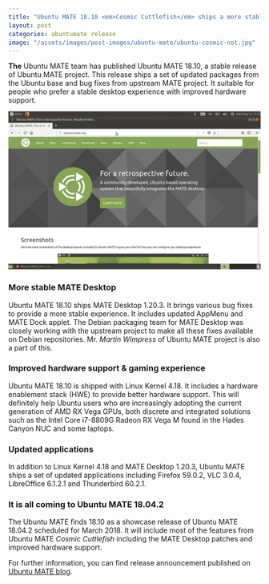 ```yaml
---
title: "Ubuntu MATE 18.10 <em>Cosmic Cuttlefish</em> ships a more stable MATE experience"
layout: post
categories: ubuntumate release
image: "/assets/images/post-images/ubuntu-mate/ubuntu-cosmic-not.jpg"
---
```


**The** Ubuntu MATE team has published Ubuntu MATE 18.10, a stable release of Ubuntu MATE project. This release ships a set of updated packages from the Ubuntu base and bug fixes from upstream MATE project. It suitable for people who prefer a stable desktop experience with improved hardware support.

![Ubuntu 18.10 Cosmic Cuttlefish preview](/assets/images/post-images/ubuntu-mate/ubuntu-cosmic-not.jpg)

### More stable MATE Desktop
Ubuntu MATE 18.10 ships MATE Desktop 1.20.3. It brings various bug fixes to provide a more stable experience. It includes updated AppMenu and MATE Dock applet. The Debian packaging team for MATE Desktop was closely working with the upstream project to make all these fixes available on Debian repositories. Mr. *Martin Wimpress* of Ubuntu MATE project is also a part of this.

### Improved hardware support & gaming experience
Ubuntu MATE 18.10 is shipped with Linux Kernel 4.18. It includes a hardware enablement stack (HWE) to provide better hardware support. This will definitely help Ubuntu users who are increasingly adopting the current generation of AMD RX Vega GPUs, both discrete and integrated solutions such as the Intel Core i7-8809G Radeon RX Vega M found in the Hades Canyon NUC and some laptops. 

### Updated applications
In addition to Linux Kernel 4.18 and MATE Desktop 1.20.3, Ubuntu MATE ships a set of updated applications including Firefox 59.0.2, VLC 3.0.4, LibreOffice 6.1.2.1 and Thunderbird 60.2.1.

### It is all coming to Ubuntu MATE 18.04.2
The Ubuntu MATE finds 18.10 as a showcase release of Ubuntu MATE 18.04.2 scheduled for March 2018. It will include most of the features from Ubuntu MATE *Cosmic Cuttlefish* including the MATE Desktop patches and improved hardware support.

For further information, you can find release announcement published on [Ubuntu MATE blog](https://ubuntu-mate.org/blog/ubuntu-mate-cosmic-final-release/).